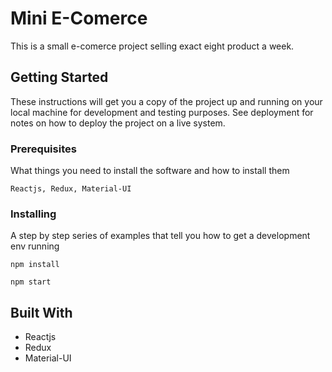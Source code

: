 # Mini E-Comerce 
This is a small e-comerce project selling exact eight product a week.

## Getting Started
These instructions will get you a copy of the project up and running on your local machine for development and testing purposes. See deployment for notes on how to deploy the project on a live system.
### Prerequisites
What things you need to install the software and how to install them

`Reactjs, Redux, Material-UI`
### Installing
A step by step series of examples that tell you how to get a development env running

`npm install`

`npm start`

## Built With

* Reactjs
* Redux
* Material-UI
